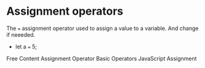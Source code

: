 # Assignment operators
The `=` assignment operator used to assign a value to a variable. And change if neeeded.

- let a `=` 5;



<ResourceGroupTitle>Free Content</ResourceGroupTitle>
<BadgeLink colorScheme='yellow' badgeText='Read' href='https://developer.mozilla.org/en-US/docs/Web/JavaScript/Reference/Operators/Assignment'> Assignment Operator</BadgeLink>
<BadgeLink colorScheme='yellow' badgeText='Read' href='https://javascript.info/operators#assignment'>Basic Operators</BadgeLink>
<BadgeLink colorScheme='yellow' badgeText='Read' href='https://www.w3schools.com/js/js_assignment.asp'>JavaScript Assignment</BadgeLink>



